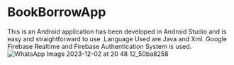 # BookBorrowApp
This is an Android application has been developed in Android Studio and is easy and straightforward to use .Language Used are Java and Xml. Google Firebase Realtime and Firebase Authentication System is used.
![WhatsApp Image 2023-12-02 at 20 48 12_50ba8258](https://github.com/Namratha-S-bhat/BookBorrowApp/assets/152596206/656390f3-1ef9-4a7e-bf2d-7a50c7d89c0c)
